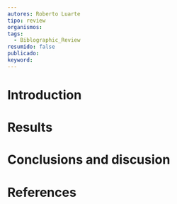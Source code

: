 ```yaml
---
autores: Roberto Luarte
tipo: review
organismos: 
tags:
  - Biblographic_Review
resumido: false
publicado: 
keyword:
---
```


# Introduction

# Results

# Conclusions and discusion
# References

